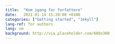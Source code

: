 ```yaml
---
title:  "Kom igang for forfattere"
date:   2021-01-14 15:20:00 +0100
categories: ["Getting started", "Jekyll"]
lang-ref: for authors
lang: sm
background: http://via.placeholder.com/600x300
---
```

